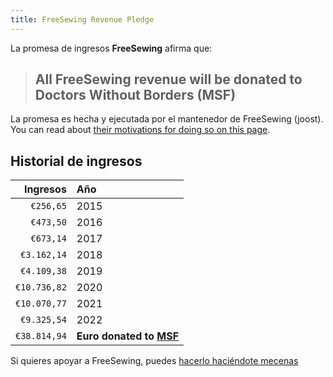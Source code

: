 ```yaml
---
title: FreeSewing Revenue Pledge
---
```


La promesa de ingresos **FreeSewing** afirma que:

> ## All FreeSewing revenue will be donated to Doctors Without Borders (MSF)

La promesa es hecha y ejecutada por el mantenedor de FreeSewing (joost). You can read about [their motivations for doing so on this page](/docs/about/pledge/motivation/).

## Historial de ingresos

|     Ingresos | Año                                         |
| ------------:|:------------------------------------------- |
|    `€256,65` | 2015                                        |
|    `€473,50` | 2016                                        |
|    `€673,14` | 2017                                        |
|  `€3.162,14` | 2018                                        |
|  `€4.109,38` | 2019                                        |
| `€10.736,82` | 2020                                        |
| `€10.070,77` | 2021                                        |
|  `€9.325,54` | 2022                                        |
| `€38.814,94` | **Euro donated to [MSF](https://msf.org/)** |

<Tip>

Si quieres apoyar a FreeSewing, puedes [hacerlo haciéndote mecenas](/patrons/join/)

</Tip>
